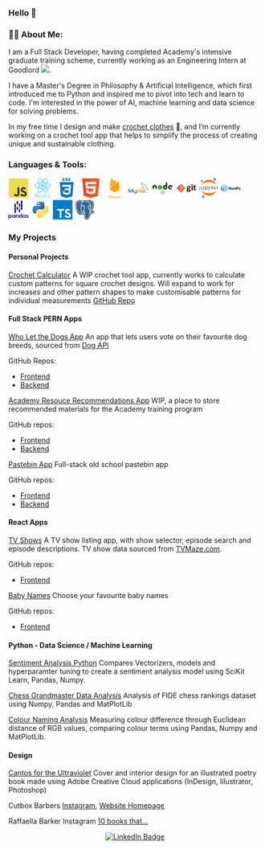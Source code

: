 ### Hello 👋

### :woman_technologist: About Me:

I am a Full Stack Developer, having completed Academy's intensive graduate training scheme, currently working as an Engineering Intern at Goodlord <img src="https://media.giphy.com/media/WUlplcMpOCEmTGBtBW/giphy.gif" width="30">. 

I have a Master's Degree in Philosophy & Artificial Intelligence, which first introduced me to Python and inspired me to pivot into tech and learn to code. I'm interested in the power of AI, machine learning and data science for solving problems.

In my free time I design and make [crochet clothes](https://www.instagram.com/originalzericrochet/?hl=en) 🧶, and I’m currently working on a crochet tool app that helps to simplify the process of creating unique and sustainable clothing.

### Languages & Tools:
<div>
    <img src="https://github.com/devicons/devicon/blob/master/icons/javascript/javascript-original.svg" title="JavaScript" alt="JavaScript" width="40" height="40"/>&nbsp;
  <img src="https://github.com/devicons/devicon/blob/master/icons/react/react-original-wordmark.svg" title="React" alt="React" width="40" height="40"/>&nbsp;
  <img src="https://github.com/devicons/devicon/blob/master/icons/css3/css3-plain-wordmark.svg"  title="CSS3" alt="CSS" width="40" height="40"/>&nbsp;
  <img src="https://github.com/devicons/devicon/blob/master/icons/html5/html5-original.svg" title="HTML5" alt="HTML" width="40" height="40"/>&nbsp;
  <img src="https://github.com/devicons/devicon/blob/master/icons/firebase/firebase-plain-wordmark.svg" title="Firebase" alt="Firebase" width="40" height="40"/>&nbsp;
  <img src="https://github.com/devicons/devicon/blob/master/icons/mysql/mysql-original-wordmark.svg" title="MySQL"  alt="MySQL" width="40" height="40"/>&nbsp;
  <img src="https://github.com/devicons/devicon/blob/master/icons/nodejs/nodejs-original-wordmark.svg" title="NodeJS" alt="NodeJS" width="40" height="40"/>&nbsp;
 <img src="https://github.com/devicons/devicon/blob/master/icons/git/git-original-wordmark.svg" title="Git" **alt="Git" width="40" height="40"/>
 <img src="https://github.com/devicons/devicon/blob/master/icons/jupyter/jupyter-original-wordmark.svg" title="Jupyter" **alt="Jupyter" width="40" height="40"/>
 <img src="https://github.com/devicons/devicon/blob/master/icons/numpy/numpy-original-wordmark.svg" title="Numpy" **alt="Numpy" width="40" height="40"/>
 <img src="https://github.com/devicons/devicon/blob/master/icons/pandas/pandas-original-wordmark.svg" title="Pandas" **alt="Pandas" width="40" height="40"/>
 <img src="https://github.com/devicons/devicon/blob/master/icons/python/python-original.svg" title="Python" **alt="Python" width="40" height="40"/>
 <img src="https://github.com/devicons/devicon/blob/master/icons/typescript/typescript-original.svg" title="Typescript" **alt="Typescript" width="40" height="40"/>
 <img src="https://github.com/devicons/devicon/blob/master/icons/postgresql/postgresql-original.svg" title="Adobe Creative Cloud" **alt="Adobe Creative Cloud" width="40" height="40"/>
</div>

### My Projects 
#### Personal Projects
[Crochet Calculator](https://crochet-calculator.netlify.app/)
A WIP crochet tool app, currently works to calculate custom patterns for square crochet designs. Will expand to work for increases and other pattern shapes to make customisable patterns for individual measurements
[GitHub Repo](https://github.com/azerijt/crochet-app)

#### Full Stack PERN Apps
[Who Let the Dogs App](https://saj-zeri-patelman-dogvotes.netlify.app/)
An app that lets users vote on their favourite dog breeds, sourced from [Dog API](https://dog.ceo/dog-api/)

GitHub Repos:
 * [Frontend](https://github.com/sajsiv/DogBreedFrontend)
 * [Backend](https://github.com/roshnihpatel/Dog-Breed-Voting-Backend)

[Academy Resouce Recommendations App](https://creative-crumble-9b3f47.netlify.app/)
WIP, a place to store recommended materials for the Academy training program

GitHub repos:
* [Frontend](https://github.com/JacobCutts13/za-an-ab-ja-catalog-backend)
* [Backend](https://github.com/JacobCutts13/za-an-ab-ja-catalog-frontend)

[Pastebin App]()
Full-stack old school pastebin app

GitHub repos:
* [Frontend](https://github.com/matbatten/Mat-AnnaZeri-Pastebin-Frontend)
* [Backend](https://github.com/azerijt/Mat-AnnaZeri-Pastebin-App)

#### React Apps

[TV Shows](https://tv-shows-fola-az.netlify.app/)
A TV show listing app, with show selector, episode search and episode descriptions. TV show data sourced from [TVMaze.com](https://www.tvmaze.com/).

GitHub repos:
* [Frontend](https://github.com/azerijt/tv-shows)

[Baby Names](https://baby-names-picker-site.netlify.app/)
Choose your favourite baby names

GitHub repos:
* [Frontend](https://github.com/azerijt/react-baby-names)

#### Python - Data Science / Machine Learning
[Sentiment Analysis Python](https://github.com/azerijt/sentiment-analysis-python)
Compares Vectorizers, models and hyperparamter tuning to create a sentiment analysis model using SciKit Learn, Pandas, Numpy.

[Chess Grandmaster Data Analysis](https://github.com/azerijt/data-science-chess-grandmasters)
Analysis of FIDE chess rankings dataset using Numpy, Pandas and MatPlotLib

[Colour Naming Analysis](https://github.com/azerijt/data-science-colour)
Measuring colour difference through Euclidean distance of RGB values, comparing colour terms using Pandas, Numpy and MatPlotLib.


#### Design 
[Cantos for the Ultraviolet](https://www.amazon.co.uk/Cantos-Ultraviolet-Elizabeth-Bazeley/dp/1399908863/ref=sr_1_1?crid=38K1RMJBFXGWK&keywords=cantos+for+the+ultraviolet&qid=1652808741&sprefix=cantos+for+the+ultraviolet%2Caps%2C61&sr=8-1)
Cover and interior design for an illustrated poetry book made using Adobe Creative Cloud applications (InDesign, Illustrator, Photoshop)

Cutbox Barbers [Instagram](https://www.instagram.com/cutboxbarbers/), [Website Homepage](https://cutbox.co.uk/)

Raffaella Barker Instagram [10 books that...](https://www.instagram.com/stories/highlights/18195612919139199/?hl=en)

<div id="badges" align="center">
  <a href="https://www.linkedin.com/in/azjtemir/">
  <img src="https://img.shields.io/badge/LinkedIn-blue?style=for-the-badge&logo=linkedin&logoColor=white" alt="LinkedIn Badge"/>
    </a>
</div>
